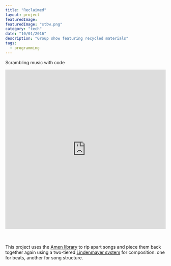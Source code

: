 ```yaml
---
title: "Reclaimed"
layout: project
featuredImage:
featuredImage: "stbw.png"
category: "tech"
date: "10/01/2016"
description: "Group show featuring recycled materials"
tags:
  - programming
---
```


Scrambling music with code

<iframe width="100%" height="500" scrolling="no" frameborder="no" src="https://w.soundcloud.com/player/?url=https%3A//api.soundcloud.com/playlists/242000489&amp;color=%23ff5500&amp;auto_play=false&amp;hide_related=false&amp;show_comments=true&amp;show_user=true&amp;show_reposts=false"></iframe>
<br>
<br>
<br>
<!-- <h4> A little bit about the project:</h4> -->
<p> 
This project uses the <a href="https://github.com/algorithmic-music-exploration/amen">Amen library</a> to rip apart songs and piece them back together again using a two-tiered <a href="https://en.wikipedia.org/wiki/L-system">Lindenmayer system</a> for composition: one for beats, another for song structure. 
</p>

<!--
<p>
  An interesting line of exploration developed in my solo music a few years ago. I found myself in Ableton Live slicing up other artists' songs into slivers of sound &mdash; often only long enough to get a single drum hit &mdash; and then rearranging them to form beats and musical phrases. Here's a short example:
</p>

<iframe width="100%" height="20" scrolling="no" frameborder="no" allow="autoplay" src="https://w.soundcloud.com/player/?url=https%3A//api.soundcloud.com/tracks/37168086&color=%23ff5500&inverse=false&auto_play=false&show_user=true">
</iframe>
<p>
  The main ingredient in that example is: Peter John and Bjorn's Let's Call It Off<br><br>
  <iframe width="100%" height="20" scrolling="no" frameborder="no" allow="autoplay" src="https://w.soundcloud.com/player/?url=https%3A//api.soundcloud.com/tracks/123022952&color=%23ff5500&inverse=false&auto_play=false&show_user=true"></iframe>
  </p>
<p>
  My intent was to sample just the (impecible) drum hits from this song. But, without access to the original, isolated drum recording, any attempt to extract them left me with other bits of song: vocals, guitars, bass. ("try to pull a noodle from the spaghetti and you're gonna get some sauce"). A frustration at first. But, after piecing together a beat, I came to realize that the sauce made things more interesting.
</p>
<p>
  After using this technique a few times in songs, and enjoying the results, I figured this was the sort of thing that would be better done with the aid of code. I found the <a href="https://github.com/algorithmic-music-exploration/amen">Amen library</a>, which does a great job
  of doing the slicing. It quickly finds "hits" in the song, and gives you a nice set of code tools for remixing.
</p> -->
